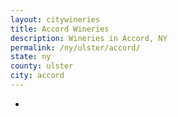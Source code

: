 ```yaml
---
layout: citywineries
title: Accord Wineries
description: Wineries in Accord, NY
permalink: /ny/ulster/accord/
state: ny
county: ulster
city: accord
---
```

-
